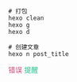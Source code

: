 ```shell
# 打包
hexo clean
hexo g
hexo d
```
```shell
# 创建文章
hexo n post_title
```

<font color="#d44375">错误</font>
<font color="#2bbc8a">提醒</font>